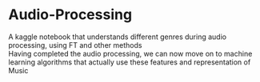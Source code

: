 # Audio-Processing
A kaggle notebook that understands different genres during audio processing, using FT and other methods
</br>
Having completed the audio processing, we can now move on to machine learning algorithms that actually use these features and representation of Music 
